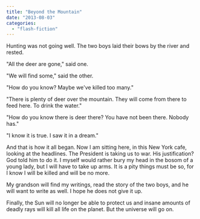 ```yaml
---
title: "Beyond the Mountain"
date: "2013-08-03"
categories: 
  - "flash-fiction"
---
```


Hunting was not going well. The two boys laid their bows by the river and rested.

"All the deer are gone," said one.

"We will find some," said the other.

"How do you know? Maybe we've killed too many."

"There is plenty of deer over the mountain. They will come from there to feed here. To drink the water."

"How do you know there is deer there? You have not been there. Nobody has."

"I know it is true. I saw it in a dream."

And that is how it all began. Now I am sitting here, in this New York cafe, looking at the headlines. The President is taking us to war. His justification? God told him to do it. I myself would rather bury my head in the bosom of a young lady, but I will have to take up arms. It is a pity things must be so, for I know I will be killed and will be no more.

My grandson will find my writings, read the story of the two boys, and he will want to write as well. I hope he does not give it up.

Finally, the Sun will no longer be able to protect us and insane amounts of deadly rays will kill all life on the planet. But the universe will go on.
